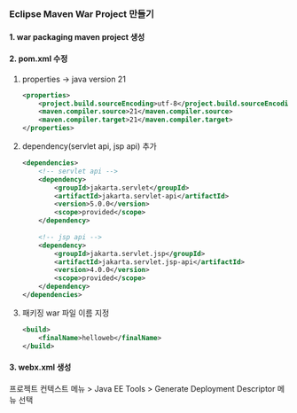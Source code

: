 ### Eclipse Maven War Project 만들기

#### 1. war packaging maven project 생성

#### 2. pom.xml 수정

1) properties -> java version 21

	```xml
	<properties>
		<project.build.sourceEncoding>utf-8</project.build.sourceEncoding>
		<maven.compiler.source>21</maven.compiler.source>
		<maven.compiler.target>21</maven.compiler.target>
	</properties>
	```

2) dependency(servlet api,  jsp api)  추가

	```xml
	<dependencies>
		<!-- servlet api -->
		<dependency>
		    <groupId>jakarta.servlet</groupId>
		    <artifactId>jakarta.servlet-api</artifactId>
		    <version>5.0.0</version>
		    <scope>provided</scope>
		</dependency>
		
		<!-- jsp api -->
		<dependency>
		    <groupId>jakarta.servlet.jsp</groupId>
		    <artifactId>jakarta.servlet.jsp-api</artifactId>
		    <version>4.0.0</version>
		    <scope>provided</scope>
		</dependency>
	</dependencies>
	```
	
2) 패키징 war 파일 이름 지정

	```xml
	<build>
		<finalName>helloweb</finalName>
	</build>
	```


#### 3. webx.xml 생성
프로젝트 컨텍스트 메뉴 > Java EE Tools > Generate Deployment Descriptor 메뉴 선택

